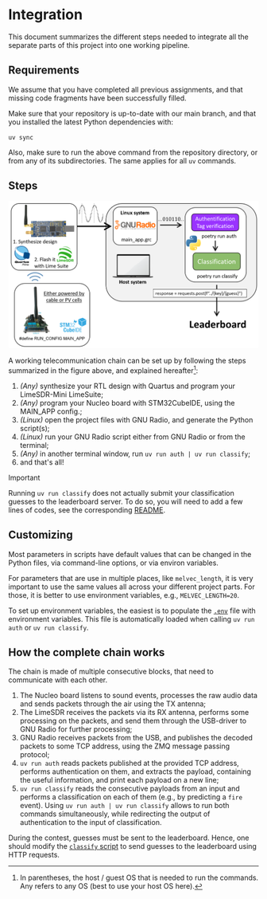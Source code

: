 # Integration

This document summarizes the different steps needed to integrate all the
separate parts of this project into one working pipeline.

## Requirements

We assume that you have completed all previous assignments,
and that missing code fragments have been successfully filled.

Make sure that your repository is up-to-date with our main branch, and
that you installed the latest Python dependencies with:

<!-- tell users to run commands from within the root directory or subdirectories -->

```
uv sync
```

Also, make sure to run the above command from the repository directory, or from
any of its subdirectories. The same applies for all `uv` commands.

## Steps

![How to run the full project](./integration.png)

A working telecommunication chain can be set up by following the steps
summarized in the figure above, and explained hereafter[^1]:

1. _(Any)_ synthesize your RTL design with Quartus and program your LimeSDR-Mini LimeSuite;
2. _(Any)_ program your Nucleo board with STM32CubeIDE, using the MAIN_APP config.;
3. _(Linux)_ open the project files with GNU Radio,
   and generate the Python script(s);
4. _(Linux)_ run your GNU Radio script either from GNU Radio or from the terminal;
5. _(Any)_ in another terminal window, run `uv run auth | uv run classify`;
6. and that's all!

> [!IMPORTANT]
> Running `uv run classify` does not actually submit your classification
> guesses to the leaderboard server. To do so, you will need to add a few
> lines of codes, see the corresponding [README](leaderboard/README.md).

[^1]:
    In parentheses, the host / guest OS that is needed to run the commands.
    Any refers to any OS (best to use your host OS here).

## Customizing

Most parameters in scripts have default values that can be changed in the Python
files, via command-line options, or via environ variables.

For parameters that are use in multiple places, like `melvec_length`,
it is very important to use the same values all across your different
project parts. For those, it is better to use environment variables,
e.g., `MELVEC_LENGTH=20`.

To set up environment variables, the easiest is to populate the [`.env`](.env) file with
environment variables. This file is automatically loaded when calling
`uv run auth` or `uv run classify`.

## How the complete chain works

The chain is made of multiple consecutive blocks, that need to communicate with each other.

1. The Nucleo board listens to sound events, processes the raw audio data and sends packets
   through the air using the TX antenna;
2. The LimeSDR receives the packets via its RX antenna, performs some processing on the packets, and
   send them through the USB-driver to GNU Radio for further processing;
3. GNU Radio receives packets from the USB, and publishes the decoded packets to some TCP address, using
   the ZMQ message passing protocol;
4. `uv run auth` reads packets published at the provided TCP address, performs authentication on them,
   and extracts the payload, containing the useful information, and print each payload on a new line;
5. `uv run classify` reads the consecutive payloads from an input and performs a classification on each of them (e.g.,
   by predicting a `fire` event). Using `uv run auth | uv run classify` allows to run both commands simultaneously,
   while redirecting the output of authentication to the input of classification.

During the contest, guesses must be sent to the leaderboard. Hence, one should modify the
[`classify` script](./classification/src/classification/__main__.py) to send guesses to the leaderboard using
HTTP requests.
